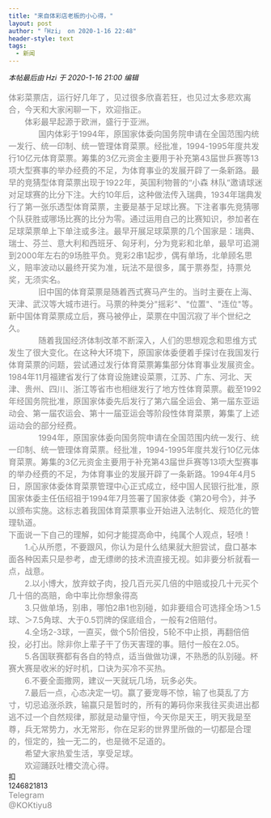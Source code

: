 ```yaml
---
title: "来自体彩店老板的小心得，"
layout: post
author: "「Hzi」 on 2020-1-16 22:48"
header-style: text
tags:
  - 新闻
---
```


<head></head>
<body>
 <i class="pstatus"> 本帖最后由 Hzi 于 2020-1-16 21:00 编辑 </i>
 <br> 
 <br> 
 <font color="#878787"><font face="Tahoma, &amp;quot;"><font style="font-size:16px">体彩菜票店，运行好几年了，见过很多欣喜若狂，也见过太多悲欢离合，今天和大家闲聊一下，欢迎指正。</font></font></font>
 <br> 
 <font color="#878787"><font face="Tahoma, &amp;quot;"><font style="font-size:16px">　　体彩最早起源于欧洲，盛行于亚洲。</font></font></font>
 <br> 
 <font color="#878787"><font face="Tahoma, &amp;quot;"><font style="font-size:16px">　　&nbsp; &nbsp;&nbsp; &nbsp;国内体彩于1994年，原国家体委向国务院申请在全国范围内统一发行、统一印制、统一管理体育菜票。经批准，1994-1995年度共发行10亿元体育菜票。筹集的3亿元资金主要用于补充第43届世乒赛等13项大型赛事的举办经费的不足，为体育事业的发展开辟了一条新路。最早的竞猜型体育菜票出现于1922年，英国利物普的“小森 林队”邀请球迷对足球赛的比分下注。大约10年后，这种做法传入瑞典，1934年瑞典发行了第一张乐透型体育菜票，主要是基于足球比赛。下注者事先竞猜哪个队获胜或哪场比赛的比分为零。通过运用自己的比赛知识，参加者在足球菜票单上下单注或多注。最早开展足球菜票的几个国家是：瑞典、瑞士、芬兰、意大利和西班牙、匈牙利，分为竞彩和北单，最早可追溯到2000年左右的9场胜平负。竞彩2串1起步，偶有单场，北单顾名思义，赔率波动以最终开奖为准，玩法不是很多，属于票券型，持票兑奖，无须实名。</font></font></font>
 <br> 
 <font color="#878787"><font face="Tahoma, &amp;quot;"><font style="font-size:16px">　　&nbsp; &nbsp;&nbsp; &nbsp;旧中国的体育菜票是随着西式赛马产生的。当时主要在上海、天津、武汉等大城市进行。马票的种类分"摇彩"、"位置"、"连位"等。新中国体育菜票成立后，赛马被停止，菜票在中国沉寂了半个世纪之久。</font></font></font>
 <br> 
 <font color="#878787"><font face="Tahoma, &amp;quot;"><font style="font-size:16px">　　&nbsp; &nbsp;&nbsp; &nbsp;随着我国经济体制改革不断深入，人们的思想观念和思维方式发生了很大变化。在这种大环境下，原国家体委便着手探讨在我国发行体育菜票的问题，尝试通过发行体育菜票筹集部分体育事业发展资金。1984年11月福建省发行了体育设施建设菜票，江苏、广东、河北、天津、贵州、四川、浙江等省市也相继发行了地方性体育菜票。截至1992年经国务院批准，原国家体委先后发行了第六届全运会、第一届东亚运动会、第一届农运会、第十一届亚运会等阶段性体育菜票，筹集了上述运动会的部分经费。</font></font></font>
 <br> 
 <font color="#878787"><font face="Tahoma, &amp;quot;"><font style="font-size:16px">　　&nbsp; &nbsp;&nbsp; &nbsp;1994年，原国家体委向国务院申请在全国范围内统一发行、统一印制、统一管理体育菜票。经批准，1994-1995年度共发行10亿元体育菜票。筹集的3亿元资金主要用于补充第43届世乒赛等13项大型赛事的举办经费的不足，为体育事业的发展开辟了一条新路。1994年4月5日，原国家体委体育菜票管理中心正式成立，经中国人民银行批准，原国家体委主任伍绍祖于1994年7月签署了国家体委《第20号令》，并予以颁布实施。这标志着我国体育菜票事业开始进入法制化、规范化的管理轨道。</font></font></font>
 <br> 
 <font color="#878787"><font face="Tahoma, &amp;quot;"><font style="font-size:16px">下面说一下自己的理解，如何才能提高命中，纯属个人观点，轻喷！</font></font></font>
 <br> 
 <font color="#878787"><font face="Tahoma, &amp;quot;"><font style="font-size:16px">　　1.心从所愿，不要跟风，你认为是什么结果就大胆尝试，盘口基本面各种因素只是参考，虚无缥缈的技术流直接无视。如非要分析就看一点，战意。</font></font></font>
 <br> 
 <font color="#878787"><font face="Tahoma, &amp;quot;"><font style="font-size:16px">　　2.以小博大，放弃蚊子肉，投几百元买几倍的中赔或投几十元买个几十倍的高赔，命中率比你想象得高</font></font></font>
 <br> 
 <font color="#878787"><font face="Tahoma, &amp;quot;"><font style="font-size:16px">　　3.只做单场，别串，哪怕2串1也别碰，如非要组合可选择全场＞1.5球、＞7.5角球、大于0.5罚牌的保底组合，一般有2倍赔付。</font></font></font>
 <br> 
 <font color="#878787"><font face="Tahoma, &amp;quot;"><font style="font-size:16px">　　4.全场2-3球，一直买，做个5阶倍投，5轮不中止损，再翻倍倍投，必打出。除非你上辈子干了伤天害理的事。赔付一般在2.05。</font></font></font>
 <br> 
 <font color="#878787"><font face="Tahoma, &amp;quot;"><font style="font-size:16px">　　5.各国联赛都有各自的特点，适当做做功课，不熟悉的队别碰。杯赛大赛是收米的好时机，口诀为买冷不买热。</font></font></font>
 <br> 
 <font color="#878787"><font face="Tahoma, &amp;quot;"><font style="font-size:16px">　　6.不要全面撒网，建议一天就玩几场，玩多必失。</font></font></font>
 <br> 
 <font color="#878787"><font face="Tahoma, &amp;quot;"><font style="font-size:16px">　　7.最后一点，心态决定一切。赢了要宠辱不惊，输了也莫乱了方寸，切忌追涨杀跌，输赢只是暂时的，所有的筹码你来我往买卖进出都逃不过一个自然规律，那就是动量守恒，今天你是天王，明天我是至尊，兵无常势力，水无常形，你在足彩的世界里所做的一切都是合理的，恒定的，独一无二的，也是微不足道的。</font></font></font>
 <br> 
 <font color="#878787"><font face="Tahoma, &amp;quot;"><font style="font-size:16px">　　希望大家热爱生活，享受足球。</font></font></font>
 <br> 
 <font color="#878787"><font face="Tahoma, &amp;quot;"><font style="font-size:16px">　　欢迎踊跃吐槽交流心得。</font></font></font>
 <br> 扣
 <br> 1246821813
 <br> 
 <font color="#878787"><font face="Tahoma, &amp;quot;"><font style="font-size:16px">Telegram<br> @KOKtiyu8</font></font></font>
 <br>
</body>


